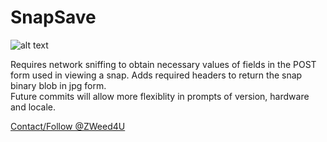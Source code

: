 # SnapSave  
![alt text][logo]

[logo]: https://github.com/zweed4u/SnapSave/blob/master/snap.png "Snap me! @ZWeed4U"  
Requires network sniffing to obtain necessary values of fields in the POST form used in viewing a snap. Adds required headers to return the snap binary blob in jpg form.  
Future commits will allow more flexiblity in prompts of version, hardware and locale.  

[Contact/Follow @ZWeed4U](http://www.twitter.com/zweed4u)

